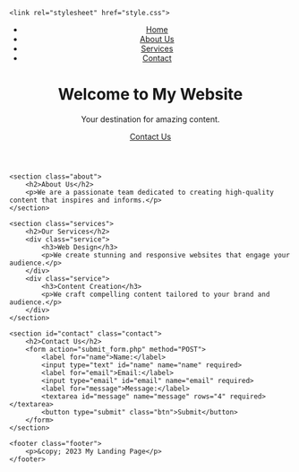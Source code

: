<!DOCTYPE html>
<html lang="en">
<head>
    <meta charset="UTF-8">
    <meta name="viewport" content="width=device-width, initial-scale=1.0">
    
    <link rel="stylesheet" href="style.css">
</head>
<body>
    <header class="header">
        <nav class="navbar">
            <ul>
                <li><a href="#">Home</a></li>
                <li><a href="#">About Us</a></li>
                <li><a href="#">Services</a></li>
                <li><a href="#">Contact</a></li>
            </ul>
        </nav>
        <div class="hero">
            <h1>Welcome to My Website</h1>
            <p>Your destination for amazing content.</p>
            <a href="#contact" class="btn">Contact Us</a>
        </div>
    </header>

    <section class="about">
        <h2>About Us</h2>
        <p>We are a passionate team dedicated to creating high-quality content that inspires and informs.</p>
    </section>

    <section class="services">
        <h2>Our Services</h2>
        <div class="service">
            <h3>Web Design</h3>
            <p>We create stunning and responsive websites that engage your audience.</p>
        </div>
        <div class="service">
            <h3>Content Creation</h3>
            <p>We craft compelling content tailored to your brand and audience.</p>
        </div>
    </section>

    <section id="contact" class="contact">
        <h2>Contact Us</h2>
        <form action="submit_form.php" method="POST">
            <label for="name">Name:</label>
            <input type="text" id="name" name="name" required>
            <label for="email">Email:</label>
            <input type="email" id="email" name="email" required>
            <label for="message">Message:</label>
            <textarea id="message" name="message" rows="4" required></textarea>
            <button type="submit" class="btn">Submit</button>
        </form>
    </section>

    <footer class="footer">
        <p>&copy; 2023 My Landing Page</p>
    </footer>
</body>
</html>


